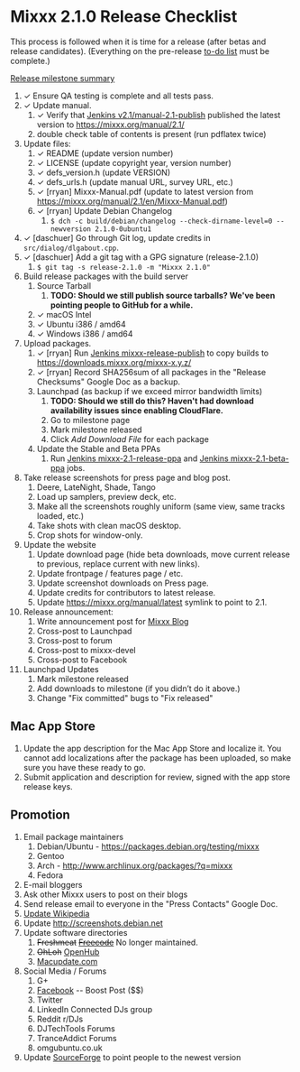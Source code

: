 # Mixxx 2.1.0 Release Checklist

This process is followed when it is time for a release (after betas and
release candidates). (Everything on the pre-release [to-do
list](2.1.0_todo) must be complete.)

[Release milestone
summary](https://launchpad.net/mixxx/+milestone/2.1.0/)

1.  ✓ Ensure QA testing is complete and all tests pass.
2.  ✓ Update manual.
    1.  ✓ Verify that [Jenkins
        v2.1/manual-2.1-publish](https://builds.mixxx.org/job/v2.1/job/manual-2.1-publish/)
        published the latest version to <https://mixxx.org/manual/2.1/>
    2.  double check table of contents is present (run pdflatex twice)
3.  Update files:
    1.  ✓ README (update version number)
    2.  ✓ LICENSE (update copyright year, version number)
    3.  ✓ defs\_version.h (update VERSION)
    4.  ✓ defs\_urls.h (update manual URL, survey URL, etc.)
    5.  ✓ \[rryan\] Mixxx-Manual.pdf (update to latest version from
        <https://mixxx.org/manual/2.1/en/Mixxx-Manual.pdf>)
    6.  ✓ \[rryan\] Update Debian Changelog
        1.  `$ dch -c build/debian/changelog --check-dirname-level=0
            --newversion 2.1.0-0ubuntu1`
4.  ✓ \[daschuer\] Go through Git log, update credits in
    `src/dialog/dlgabout.cpp`.
5.  ✓ \[daschuer\] Add a git tag with a GPG signature (release-2.1.0)
    1.  `$ git tag -s release-2.1.0 -m "Mixxx 2.1.0"`
6.  Build release packages with the build server
    1.  Source Tarball
        1.  **TODO: Should we still publish source tarballs? We've been
            pointing people to GitHub for a while.**
    2.  ✓ macOS Intel
    3.  ✓ Ubuntu i386 / amd64
    4.  ✓ Windows i386 / amd64
7.  Upload packages.
    1.  ✓ \[rryan\] Run [Jenkins
        mixxx-release-publish](https://builds.mixxx.org/job/mixxx-release-publish/)
        to copy builds to <https://downloads.mixxx.org/mixxx-x.y.z/>
    2.  ✓ \[rryan\] Record SHA256sum of all packages in the "Release
        Checksums" Google Doc as a backup.
    3.  Launchpad (as backup if we exceed mirror bandwidth limits)
        1.  **TODO: Should we still do this? Haven't had download
            availability issues since enabling CloudFlare.**
        2.  Go to milestone page
        3.  Mark milestone released
        4.  Click *Add Download File* for each package
    4.  Update the Stable and Beta PPAs
        1.  Run [Jenkins
            mixxx-2.1-release-ppa](https://builds.mixxx.org/job/v2.1/job/mixxx-2.1-release-ppa/)
            and [Jenkins
            mixxx-2.1-beta-ppa](https://builds.mixxx.org/job/v2.1/job/mixxx-2.1-beta-ppa/)
            jobs.
8.  Take release screenshots for press page and blog post.
    1.  Deere, LateNight, Shade, Tango
    2.  Load up samplers, preview deck, etc. 
    3.  Make all the screenshots roughly uniform (same view, same tracks
        loaded, etc.)
    4.  Take shots with clean macOS desktop. 
    5.  Crop shots for window-only.
9.  Update the website
    1.  Update download page (hide beta downloads, move current release
        to previous, replace current with new links).
    2.  Update frontpage / features page / etc.
    3.  Update screenshot downloads on Press page.
    4.  Update credits for contributors to latest release.
    5.  Update <https://mixxx.org/manual/latest> symlink to point to
        2.1.
10. Release announcement:
    1.  Write announcement post for [Mixxx
        Blog](http://mixxxblog.blogspot.com/) 
    2.  Cross-post to Launchpad
    3.  Cross-post to forum
    4.  Cross-post to mixxx-devel
    5.  Cross-post to Facebook
11. Launchpad Updates
    1.  Mark milestone released
    2.  Add downloads to milestone (if you didn’t do it above.)
    3.  Change "Fix committed" bugs to "Fix released"

## Mac App Store

1.  Update the app description for the Mac App Store and localize it.
    You cannot add localizations after the package has been uploaded, so
    make sure you have these ready to go.
2.  Submit application and description for review, signed with the app
    store release keys.

## Promotion

1.  Email package maintainers
    1.  Debian/Ubuntu - <https://packages.debian.org/testing/mixxx>
    2.  Gentoo
    3.  Arch - <http://www.archlinux.org/packages/?q=mixxx>
    4.  Fedora
2.  E-mail bloggers
3.  Ask other Mixxx users to post on their blogs
4.  Send release email to everyone in the "Press Contacts" Google Doc.
5.  [Update Wikipedia](https://en.wikipedia.org/wiki/Mixxx)
6.  Update <http://screenshots.debian.net>
7.  Update software directories
    1.  ~~Freshmeat~~
        ~~[Freecode](http://www.freecode.com/projects/mixxx)~~ No longer
        maintained.
    2.  ~~OhLoh~~ [OpenHub](https://www.openhub.net/p/mixxx)
    3.  [Macupdate.com](https://www.macupdate.com/app/mac/33059/mixxx)
8.  Social Media / Forums
    1.  G+
    2.  [Facebook](https://www.facebook.com/Mixxx-DJ-Software-21723485212/)
        -- Boost Post ($$)
    3.  Twitter
    4.  LinkedIn Connected DJs group
    5.  Reddit r/DJs
    6.  DJTechTools Forums
    7.  TranceAddict Forums
    8.  omgubuntu.co.uk
9.  Update [SourceForge](https://sourceforge.net/projects/mixxx/) to
    point people to the newest version
